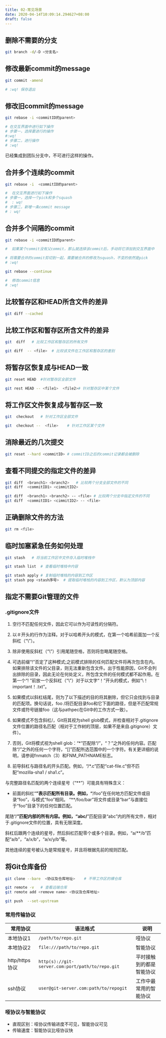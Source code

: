 ```yaml
---
title: 02-常见场景
date: 2020-04-14T10:09:14.294627+08:00
draft: false
---
```


## 删除不需要的分支

```bash
git branch -d/-D <分支名>
```

## 修改最新commit的message

```bash
git commit -amend

# :wq! 保存退出
```

## 修改旧commit的message

```bash
git rebase -i <commitID的parent>

# 在交互界面中进行如下操作
# 步骤一，选择要进行的操作
#:wq!
# 步骤二，进行操作
# :wq!
```

已经集成到团队分支中，不可进行这样的操作。

## 合并多个连续的commit

```bash
git rebase -i  <commitID的parent>

#  在交互界面进行如下操作
# 步骤一，选择一个pick和多个squash
#  : wq!
# 步骤二，新增一条commit message
# : wq!
```

## 合并多个间隔的commit

```bash
git rebase -i <commitID的parent>

#  如果某个commit没有父commit，那么就选择该commit后，手动将它添加到交互界面中

# 将需要合并的commit剪切到一起，需要被合并的修改为squash，不变的依然是pick
# :wq!

git rebase --continue

#  修改commit信息
# :wq!
```

## 比较暂存区和HEAD所含文件的差异

```bash
git diff --cached
```

## 比较工作区和暂存区所含文件的差异

```bash
git  diff   # 比较工作区和暂存区的所有文件

git diff  -- <file>  # 比较该文件在工作区和暂存区的差别
```

## 将暂存区恢复成与HEAD一致

```bash
git reset HEAD  #针对暂存区全部文件

git rest HEAD -- <file1>  <file2># 针对暂存区中某个文件
```

## 将工作区文件恢复成与暂存区一致

```bash
git  checkout   # 针对工作区全部文件

git  checkout --  <file>    # 针对工作区某个文件
```

## 消除最近的几次提交

```bash
git reset --hard <commitID> # commitID之后的commit记录都会被删除
```

## 查看不同提交的指定文件的差异

```bash
git diff  <branch1> <branch2>   # 比较两个分支全部文件的不同
git diff  <commitID1> <cimmitID2>

git diff  <branch1> <branch2> -- <file> # 比较两个分支中指定文件的不同
git diff  <commitID1> <cimmitID2> -- <file>
```

## 正确删除文件的方法

```bash
git rm <file>
```

## 临时加塞紧急任务如何处理

```bash
git stash   # 将当前工作区中文件存入临时堆栈中

git stash list  # 查看临时堆栈中内容

git stash apply # 复制临时堆栈的内容到工作区
git stash pop <stash序号>  # 提取临时堆栈的内容到工作区，默认为顶部内容
```

## 指定不需要Git管理的文件

### .gitignore文件

1. 空行不匹配任何文件，因此它可以作为可读性的分隔符。

2. 以＃开头的行作为注释。对于以哈希开头的模式，在第一个哈希前面加一个反斜杠（“\”）。

3. 除非使用反斜杠（“\”）引用尾随空格，否则将忽略尾随空格。

4. 可选前缀“!”否定了这种模式;之前模式排除的任何匹配文件将再次包含在内。如果排除该文件的父目录，则无法重新包含文件。出于性能原因，Git不会列出排除的目录，因此无论在何处定义，所包含文件的任何模式都不起作用。在第一个“! ”前放一个反斜杠（“\”）对于以文字“！”开头的模式，例如“\！important！.txt”。

5. 如果模式以斜杠结尾，则为了以下描述的目的将其删除，但它只会找到与目录的匹配项。换句话说，foo /将匹配目录foo和它下面的路径，但是不匹配常规文件或符号链接foo（这与pathpec在Git中的工作方式一致）。

6. 如果模式不包含斜杠/，Git将其视为shell glob模式，并检查相对于.gitignore文件位置的路径名匹配（相对于工作树的顶层，如果不是来自.gitignore）文件）。

7. 否则，Git将模式视为shell glob：“*”匹配除“/”，“？”之外的任何内容。匹配除“/”之外的任何一个字符，“[]”匹配所选范围中的一个字符。有关更详细的说明，请参阅fnmatch（3）和FNM_PATHNAME标志。

8. 前导斜杠与路径名的开头匹配。例如，“/*.c”匹配“cat-file.c”但不匹配“mozilla-sha1 / sha1.c”。

与完整路径名匹配的两个连续星号（“**”）可能具有特殊含义：

- 前面的斜杠“**”表示匹配所有目录。例如，“**/foo”在任何地方匹配文件或目录“foo”，与模式“foo”相同。 “**/foo/bar”将文件或目录“bar”与直接位于“foo”目录下的任何位置匹配。

尾随“/**”匹配内部的所有内容。例如，“abc/**”匹配目录“abc”内的所有文件，相对于.gitignore文件的位置，具有无限深度。

斜杠后跟两个连续的星号，然后斜杠匹配零个或多个目录。例如，“a/**/b”匹配“a/b”，“a/x/b”，“a/x/y/b”等。

其他连续的星号被认为是常规星号，并且将根据先前的规则匹配。

## 将Git仓库备份

```bash
git clone --bare  <协议及仓库地址>    # 不带工作区的裸仓库

git remote -v   # 查看远端仓库
git remote add <remove name> <协议及仓库地址>

git push  --set-upstream
```

### 常用传输协议

| 常用协议|语法格式|说明|
|---|---|---|
|本地协议1|`/path/to/repo.git`|哑协议|
|本地协议2|`file:///path/to/repo.git`|智能协议|
|http/https协议|`http(s)://git-server.com:port/path/to/repo.git`|平时接触到的都是智能协议|
|ssh协议|`user@git-server.com:path/to/repogit`|工作中最常用的智能协议|

### 哑协议与智能协议

- 直观区别：哑协议传输进度不可见，智能协议可见
- 传输速度：智能协议比哑协议快
